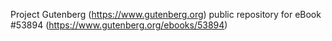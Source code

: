 Project Gutenberg (https://www.gutenberg.org) public repository for
eBook #53894 (https://www.gutenberg.org/ebooks/53894)
